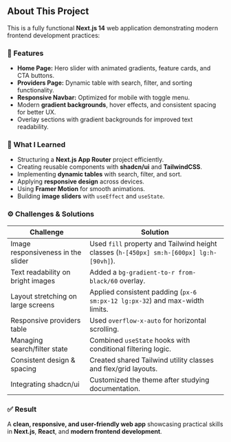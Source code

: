 ## About This Project

This is a fully functional **Next.js 14** web application demonstrating modern frontend development practices:

### :rocket: Features
- **Home Page:** Hero slider with animated gradients, feature cards, and CTA buttons.
- **Providers Page:** Dynamic table with search, filter, and sorting functionality.
- **Responsive Navbar:** Optimized for mobile with toggle menu.
- Modern **gradient backgrounds**, hover effects, and consistent spacing for better UX.
- Overlay sections with gradient backgrounds for improved text readability.

### :brain: What I Learned
- Structuring a **Next.js App Router** project efficiently.
- Creating reusable components with **shadcn/ui** and **TailwindCSS**.
- Implementing **dynamic tables** with search, filter, and sort.
- Applying **responsive design** across devices.
- Using **Framer Motion** for smooth animations.
- Building **image sliders** with `useEffect` and `useState`.

### :gear: Challenges & Solutions

| Challenge | Solution |
|-----------|---------|
| Image responsiveness in the slider | Used `fill` property and Tailwind height classes (`h-[450px] sm:h-[600px] lg:h-[90vh]`). |
| Text readability on bright images | Added a `bg-gradient-to-r from-black/60` overlay. |
| Layout stretching on large screens | Applied consistent padding (`px-6 sm:px-12 lg:px-32`) and max-width limits. |
| Responsive providers table | Used `overflow-x-auto` for horizontal scrolling. |
| Managing search/filter state | Combined `useState` hooks with conditional filtering logic. |
| Consistent design & spacing | Created shared Tailwind utility classes and flex/grid layouts. |
| Integrating shadcn/ui | Customized the theme after studying documentation. |

### :white_check_mark: Result
A **clean, responsive, and user-friendly web app** showcasing practical skills in **Next.js**, **React**, and **modern frontend development**.
